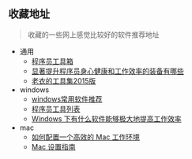 ## 收藏地址

> 收藏的一些网上感觉比较好的软件推荐地址

* 通用
	* [程序员工具箱](http://tool.php100.com/)
	* [显著提升程序员身心健康和工作效率的装备有哪些](http://www.zhihu.com/question/23165812/answer/31203694?hmsr=toutiao.io&utm_medium=toutiao.io&utm_source=toutiao.io)
	* [老衣的工具集2015版](http://yimingzhi.net/2015/12/lao-yi-de-gong-ju-ji-2015-ban?hmsr=toutiao.io&utm_medium=toutiao.io&utm_source=toutiao.io)
* windows
	* [windows常用软件推荐](http://wsgzao.github.io/post/windows/#)
	* [程序员工具列表](http://blog.csdn.net/ekeuy/article/details/20225083)
	* [Windows 下有什么软件能够极大地提高工作效率](http://blog.jobbole.com/63130/)
* mac
	* [如何配置一个高效的 Mac 工作环境](http://blog.jobbole.com/63130/)
	* [Mac 设置指南](https://github.com/macdao/ocds-guide-to-setting-up-mac)
